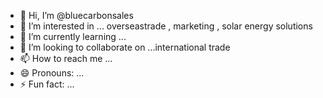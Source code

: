 - 👋 Hi, I’m @bluecarbonsales
- 👀 I’m interested in ... overseastrade , marketing , solar energy solutions
- 🌱 I’m currently learning ...
- 💞️ I’m looking to collaborate on ...international trade
- 📫 How to reach me ...
- 😄 Pronouns: ...
- ⚡ Fun fact: ...

<!---
bluecarbonsales/bluecarbonsales is a ✨ special ✨ repository because its `README.md` (this file) appears on your GitHub profile.
You can click the Preview link to take a look at your changes.
--->
